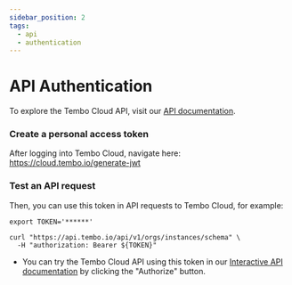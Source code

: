 ```yaml
---
sidebar_position: 2
tags:
  - api
  - authentication
---
```


# API Authentication

To explore the Tembo Cloud API, visit our [API documentation](/docs/tembo-cloud/openapi).

### Create a personal access token

After logging into Tembo Cloud, navigate here: https://cloud.tembo.io/generate-jwt

### Test an API request

Then, you can use this token in API requests to Tembo Cloud, for example:

```shell
export TOKEN='******'

curl "https://api.tembo.io/api/v1/orgs/instances/schema" \
  -H "authorization: Bearer ${TOKEN}"
```

- You can try the Tembo Cloud API using this token in our [Interactive API documentation](https://api.tembo.io/swagger-ui/) by clicking the "Authorize" button.
